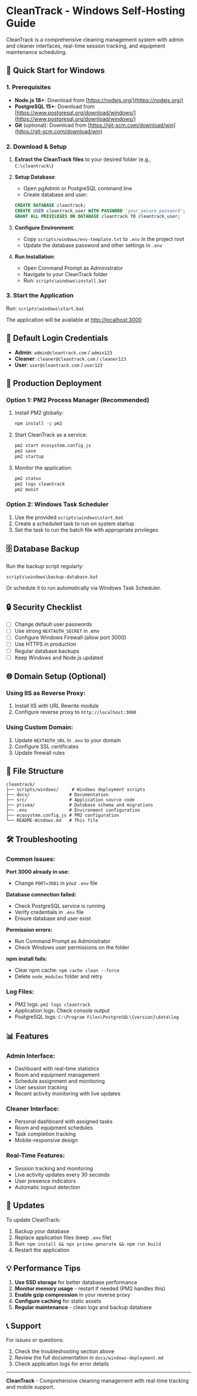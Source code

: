 # CleanTrack - Windows Self-Hosting Guide

CleanTrack is a comprehensive cleaning management system with admin and cleaner interfaces, real-time session tracking, and equipment maintenance scheduling.

## 🚀 Quick Start for Windows

### 1. Prerequisites
- **Node.js 18+**: Download from [https://nodejs.org/](https://nodejs.org/)
- **PostgreSQL 15+**: Download from [https://www.postgresql.org/download/windows/](https://www.postgresql.org/download/windows/)
- **Git** (optional): Download from [https://git-scm.com/download/win](https://git-scm.com/download/win)

### 2. Download & Setup

1. **Extract the CleanTrack files** to your desired folder (e.g., `C:\cleantrack\`)

2. **Setup Database**:
   - Open pgAdmin or PostgreSQL command line
   - Create database and user:
   ```sql
   CREATE DATABASE cleantrack;
   CREATE USER cleantrack_user WITH PASSWORD 'your_secure_password';
   GRANT ALL PRIVILEGES ON DATABASE cleantrack TO cleantrack_user;
   ```

3. **Configure Environment**:
   - Copy `scripts/windows/env-template.txt` to `.env` in the project root
   - Update the database password and other settings in `.env`

4. **Run Installation**:
   - Open Command Prompt as Administrator
   - Navigate to your CleanTrack folder
   - Run: `scripts\windows\install.bat`

### 3. Start the Application

Run: `scripts\windows\start.bat`

The application will be available at [http://localhost:3000](http://localhost:3000)

## 👥 Default Login Credentials

- **Admin**: `admin@cleantrack.com` / `admin123`
- **Cleaner**: `cleaner@cleantrack.com` / `cleaner123`
- **User**: `user@cleantrack.com` / `user123`

## 🔧 Production Deployment

### Option 1: PM2 Process Manager (Recommended)

1. Install PM2 globally:
   ```bash
   npm install -g pm2
   ```

2. Start CleanTrack as a service:
   ```bash
   pm2 start ecosystem.config.js
   pm2 save
   pm2 startup
   ```

3. Monitor the application:
   ```bash
   pm2 status
   pm2 logs cleantrack
   pm2 monit
   ```

### Option 2: Windows Task Scheduler

1. Use the provided `scripts\windows\start.bat`
2. Create a scheduled task to run on system startup
3. Set the task to run the batch file with appropriate privileges

## 🗄️ Database Backup

Run the backup script regularly:
```bash
scripts\windows\backup-database.bat
```

Or schedule it to run automatically via Windows Task Scheduler.

## 🔒 Security Checklist

- [ ] Change default user passwords
- [ ] Use strong `NEXTAUTH_SECRET` in .env
- [ ] Configure Windows Firewall (allow port 3000)
- [ ] Use HTTPS in production
- [ ] Regular database backups
- [ ] Keep Windows and Node.js updated

## 🌐 Domain Setup (Optional)

### Using IIS as Reverse Proxy:
1. Install IIS with URL Rewrite module
2. Configure reverse proxy to `http://localhost:3000`

### Using Custom Domain:
1. Update `NEXTAUTH_URL` in `.env` to your domain
2. Configure SSL certificates
3. Update firewall rules

## 📁 File Structure

```
cleantrack/
├── scripts/windows/     # Windows deployment scripts
├── docs/               # Documentation
├── src/                # Application source code
├── prisma/             # Database schema and migrations
├── .env                # Environment configuration
├── ecosystem.config.js # PM2 configuration
└── README-Windows.md   # This file
```

## 🛠️ Troubleshooting

### Common Issues:

**Port 3000 already in use:**
- Change `PORT=3001` in your `.env` file

**Database connection failed:**
- Check PostgreSQL service is running
- Verify credentials in `.env` file
- Ensure database and user exist

**Permission errors:**
- Run Command Prompt as Administrator
- Check Windows user permissions on the folder

**npm install fails:**
- Clear npm cache: `npm cache clean --force`
- Delete `node_modules` folder and retry

### Log Files:
- PM2 logs: `pm2 logs cleantrack`
- Application logs: Check console output
- PostgreSQL logs: `C:\Program Files\PostgreSQL\{version}\data\log`

## 📊 Features

### Admin Interface:
- Dashboard with real-time statistics
- Room and equipment management
- Schedule assignment and monitoring
- User session tracking
- Recent activity monitoring with live updates

### Cleaner Interface:
- Personal dashboard with assigned tasks
- Room and equipment schedules
- Task completion tracking
- Mobile-responsive design

### Real-Time Features:
- Session tracking and monitoring
- Live activity updates every 30 seconds
- User presence indicators
- Automatic logout detection

## 🔄 Updates

To update CleanTrack:
1. Backup your database
2. Replace application files (keep `.env` file)
3. Run: `npm install && npx prisma generate && npm run build`
4. Restart the application

## 💡 Performance Tips

1. **Use SSD storage** for better database performance
2. **Monitor memory usage** - restart if needed (PM2 handles this)
3. **Enable gzip compression** in your reverse proxy
4. **Configure caching** for static assets
5. **Regular maintenance** - clean logs and backup database

## 📞 Support

For issues or questions:
1. Check the troubleshooting section above
2. Review the full documentation in `docs/windows-deployment.md`
3. Check application logs for error details

---

**CleanTrack** - Comprehensive cleaning management with real-time tracking and mobile support. 